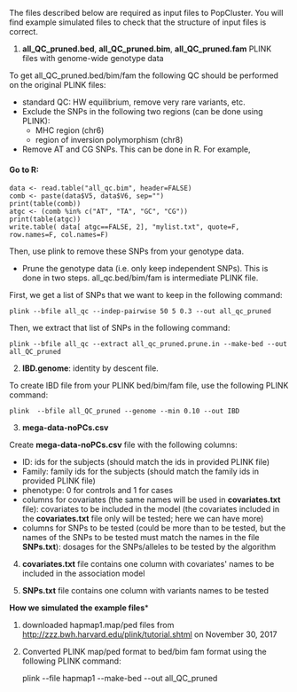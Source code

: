 The files described below are required as input files to PopCluster. You will find example simulated files to check that the structure of input files is correct.

1. **all_QC_pruned.bed**, **all_QC_pruned.bim**, **all_QC_pruned.fam** PLINK files with genome-wide genotype data

To get all_QC_pruned.bed/bim/fam the following QC should be performed on the original PLINK files:

* standard QC: HW equilibrium, remove very rare variants, etc. 
* Exclude the SNPs in the following two regions (can be done using PLINK): 
  * MHC region (chr6)
  * region of inversion polymorphism (chr8)
* Remove AT and CG SNPs. This can be done in R.  For example,

#### Go to R: ##############################################################
	data <- read.table("all_qc.bim", header=FALSE)
	comb <- paste(data$V5, data$V6, sep="")
	print(table(comb))
	atgc <- (comb %in% c("AT", "TA", "GC", "CG"))
	print(table(atgc))
	write.table( data[ atgc==FALSE, 2], "mylist.txt", quote=F, row.names=F, col.names=F)

Then, use plink to remove these SNPs from your genotype data.
  
* Prune the genotype data (i.e. only keep independent SNPs).  This is done in two steps. all_qc.bed/bim/fam is intermediate PLINK file. 

First, we get a list of SNPs that we want to keep in the following command: 

	plink --bfile all_qc --indep-pairwise 50 5 0.3 --out all_qc_pruned

Then, we extract that list of SNPs in the following command:

	plink --bfile all_qc --extract all_qc_pruned.prune.in --make-bed --out all_QC_pruned

2. **IBD.genome**: identity by descent file.

To create IBD file from your PLINK bed/bim/fam file, use the following PLINK command:

	plink  --bfile all_QC_pruned --genome --min 0.10 --out IBD
	
3. **mega-data-noPCs.csv**

Create **mega-data-noPCs.csv** file with the following columns:

* ID: ids for the subjects (should match the ids in provided PLINK file)
* Family: family ids for the subjects (should match the family ids in provided PLINK file)
* phenotype: 0 for controls and 1 for cases
* columns for covariates (the same names will be used in **covariates.txt** file): covariates to be included in the model (the covariates included in the **covariates.txt** file only will be tested; here we can have more)
* columns for SNPs to be tested (could be more than to be tested, but the names of the SNPs to be tested must match the names in the file **SNPs.txt**): dosages for the SNPs/alleles to be tested by the algorithm

4. **covariates.txt** file contains one column with covariates' names to be included in the association model

5. **SNPs.txt** file contains one column with variants names to be tested
 
**How we simulated the example files***

1. downloaded hapmap1.map/ped files from http://zzz.bwh.harvard.edu/plink/tutorial.shtml on November 30, 2017
2. Converted PLINK map/ped format to bed/bim fam format using the following PLINK command:

	plink --file hapmap1 --make-bed --out all_QC_pruned



  
